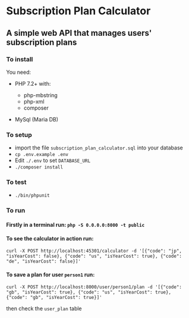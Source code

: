 # Subscription Plan Calculator
## A simple web API that manages users' subscription plans

### To install
You need:
* PHP 7.2+ with:
    * php-mbstring
	* php-xml
	* composer

* MySql (Maria DB)

### To setup
* import the file `subscription_plan_calculator.sql` into your database
* `cp .env.example .env`
* Edit `./.env` to set `DATABASE_URL`
* `./composer install`

### To test
* `./bin/phpunit`

### To run
#### Firstly in a terminal run: `php -S 0.0.0.0:8000 -t public`

#### To see the calculator in action run:
`curl -X POST http://localhost:45301/calculator -d '[{"code": "jp", "isYearCost": false}, {"code": "us", "isYearCost": true}, {"code": "de", "isYearCost": false}]'`

#### To  save a plan for user `person1` run:
`curl -X POST http://localhost:8000/user/person1/plan -d '[{"code": "gb", "isYearCost": true}, {"code": "us", "isYearCost": true}, {"code": "gb", "isYearCost": true}]'`

then check the `user_plan` table
